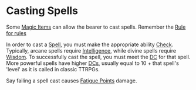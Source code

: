 # Casting Spells

Some [Magic Items](Magic%20Items.md) can allow the bearer to cast spells. Remember the [Rule for rules](../Foreword/Rule%20for%20rules.md)

In order to cast a [Spell](Spells.md), you must make the appropriate ability [Check](../Game%20Structure/Check.md). Typically, arcane spells require [Intelligence](../Player%20Character%20Components/Chosen%20Statistics/Intelligence.md), while divine spells require [Wisdom](../Player%20Character%20Components/Chosen%20Statistics/Wisdom.md). To successfully cast the spell, you must meet the [DC](../Game%20Structure/DC.md) for that spell. More powerful spells have higher [DCs](../Game%20Structure/DC.md), usually equal to 10 + that spell's 'level' as it is called in classic TTRPGs. 

Say failing a spell cast causes [Fatigue Points](../Player%20Character%20Components/Derived%20Statistics/Fatigue%20Points.md) damage.
